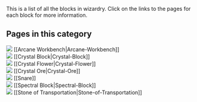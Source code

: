 This is a list of all the blocks in wizardry. Click on the links to the pages for each block for more information.

## Pages in this category
![](https://github.com/Electroblob77/Wizardry/blob/1.12.2/src/main/resources/assets/ebwizardry/textures/blocks/arcane_workbench_top.png) [[Arcane Workbench|Arcane-Workbench]]  
![](https://github.com/Electroblob77/Wizardry/blob/1.12.2/src/main/resources/assets/ebwizardry/textures/blocks/crystal_block.png) [[Crystal Block|Crystal-Block]]  
![](https://github.com/Electroblob77/Wizardry/blob/1.12.2/src/main/resources/assets/ebwizardry/textures/blocks/crystal_flower.png) [[Crystal Flower|Crystal-Flower]]  
![](https://github.com/Electroblob77/Wizardry/blob/1.12.2/src/main/resources/assets/ebwizardry/textures/blocks/crystal_ore.png) [[Crystal Ore|Crystal-Ore]]  
![](https://github.com/Electroblob77/Wizardry/blob/1.12.2/src/main/resources/assets/ebwizardry/textures/blocks/snare.png) [[Snare]]  
![](https://github.com/Electroblob77/Wizardry/blob/1.12.2/src/main/resources/assets/ebwizardry/textures/blocks/spectral_block.png) [[Spectral Block|Spectral-Block]]  
![](https://github.com/Electroblob77/Wizardry/blob/1.12.2/src/main/resources/assets/ebwizardry/textures/items/transportation_stone.png) [[Stone of Transportation|Stone-of-Transportation]]  